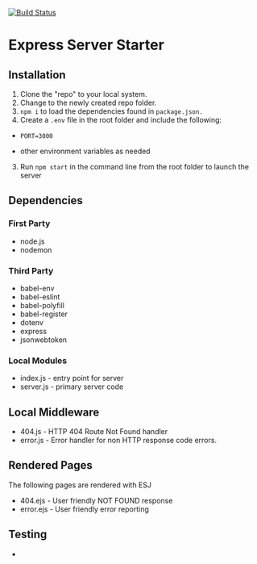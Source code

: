 
[![Build Status](TBD)](TBD)

# Express Server Starter

## Installation

1. Clone the "repo" to your local system.
2. Change to the newly created repo folder.
2. ```npm i``` to load the dependencies found in ```package.json.```
3. Create a ```.env``` file in the root folder and include the following:
  * ```PORT=3000```
  
  * other environment variables as needed
3. Run ```npm start``` in the command line from the root folder to launch the server

## Dependencies

### First Party
* node.js
* nodemon

### Third Party
* babel-env 
* babel-eslint
* babel-polyfill
* babel-register 
* dotenv 
* express
* jsonwebtoken

### Local Modules
* index.js - entry point for server
* server.js - primary server code

## Local Middleware
* 404.js - HTTP 404 Route Not Found handler
* error.js - Error handler for non HTTP response code errors.

## Rendered Pages
The following pages are rendered with ESJ
* 404.ejs - User friendly NOT FOUND response
* error.ejs - User friendly error reporting


## Testing
* 





